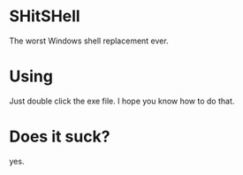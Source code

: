 # SHitSHell
The worst Windows shell replacement ever.
# Using
Just double click the exe file. I hope you know how to do that.
# Does it suck?
yes.
